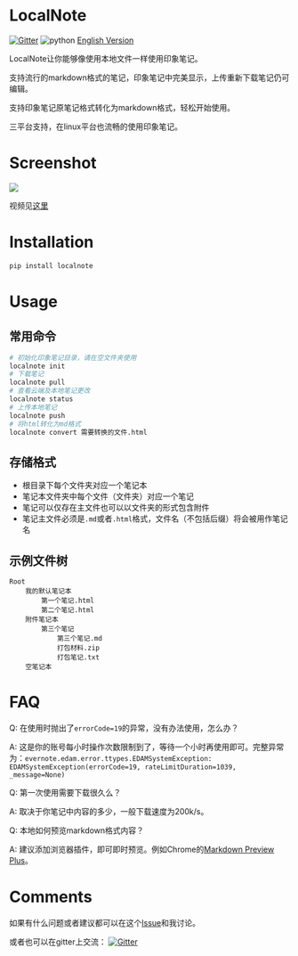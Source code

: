 # LocalNote

[![Gitter](https://badges.gitter.im/littlecodersh/LocalNote.svg)](https://gitter.im/littlecodersh/LocalNote?utm_source=badge&utm_medium=badge&utm_campaign=pr-badge) ![python](https://img.shields.io/badge/python-2.7-ff69b4.svg) [English Version](https://github.com/littlecodersh/LocalNote/blob/master/README_EN.md)

LocalNote让你能够像使用本地文件一样使用印象笔记。

支持流行的markdown格式的笔记，印象笔记中完美显示，上传重新下载笔记仍可编辑。

支持印象笔记原笔记格式转化为markdown格式，轻松开始使用。

三平台支持，在linux平台也流畅的使用印象笔记。

# Screenshot

![](http://7xrip4.com1.z0.glb.clouddn.com/LocalNote%5CDemo_short.gif)

视频见[这里](http://v.youku.com/v_show/id_XMTU3Nzc5NzU1Ng==)

# Installation

```bash
pip install localnote
```

# Usage

## 常用命令

```bash
# 初始化印象笔记目录，请在空文件夹使用
localnote init
# 下载笔记
localnote pull
# 查看云端及本地笔记更改
localnote status
# 上传本地笔记
localnote push
# 将html转化为md格式
localnote convert 需要转换的文件.html
```

## 存储格式
* 根目录下每个文件夹对应一个笔记本
* 笔记本文件夹中每个文件（文件夹）对应一个笔记
* 笔记可以仅存在主文件也可以以文件夹的形式包含附件
* 笔记主文件必须是`.md`或者`.html`格式，文件名（不包括后缀）将会被用作笔记名

## 示例文件树

```
Root
    我的默认笔记本
        第一个笔记.html
        第二个笔记.html
    附件笔记本
        第三个笔记
            第三个笔记.md
            打包材料.zip
            打包笔记.txt
    空笔记本
```

# FAQ

Q: 在使用时抛出了`errorCode=19`的异常，没有办法使用，怎么办？

A: 这是你的账号每小时操作次数限制到了，等待一个小时再使用即可。完整异常为：`evernote.edam.error.ttypes.EDAMSystemException: EDAMSystemException(errorCode=19, rateLimitDuration=1039, _message=None)`

Q: 第一次使用需要下载很久么？

A: 取决于你笔记中内容的多少，一般下载速度为200k/s。

Q: 本地如何预览markdown格式内容？

A: 建议添加浏览器插件，即可即时预览。例如Chrome的[Markdown Preview Plus](https://chrome.google.com/webstore/detail/markdown-preview-plus/febilkbfcbhebfnokafefeacimjdckgl)。

# Comments

如果有什么问题或者建议都可以在这个[Issue](https://github.com/littlecodersh/LocalNote/issues/1)和我讨论。

或者也可以在gitter上交流： [![Gitter](https://badges.gitter.im/littlecodersh/LocalNote.svg)](https://gitter.im/littlecodersh/LocalNote?utm_source=badge&utm_medium=badge&utm_campaign=pr-badge)
